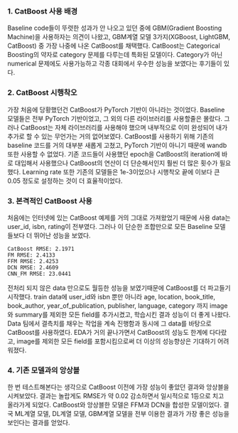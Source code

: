 ### 1. CatBoost 사용 배경
Baseline code들이 뚜렷한 성과가 안 나오고 있던 중에 GBM(Gradient Boosting Machine)을 사용하자는 의견이 나왔고, 
GBM계열 모델 3가지(XGBoost, LightGBM, CatBoost) 중 가장 나중에 나온 CatBoost를 채택했다.
CatBoost는 Categorical Boosting의 약자로 category 문제를 다루는데 특화된 모델이다. 
Category가 아닌 numerical 문제에도 사용가능하고 각종 대회에서 우수한 성능을 보였다는 후기들이 있다.

### 2. CatBoost 시행착오
가장 처음에 당황했던건 CatBoost가 PyTorch 기반이 아니라는 것이었다. Baseline 모델들은 전부 PyTorch 기반이었고, 그 외의 다른 라이브러리를 사용할줄은 몰랐다.
그러나 CatBoost는 자체 라이브러리를 사용해야 했으며 내부적으로 이미 완성되어 내가 추가로 할 수 있는 무언가는 거의 없어보였다. 
CatBoost를 사용하기 위해 기존의 baseline 코드를 거의 대부분 새롭게 고쳤고, PyTorch 기반이 아니기 때문에 wandb 또한 사용할 수 없었다. 
기존 코드들이 사용했던 epoch을 CatBoost의 iteration에 바로 대입해서 사용했으나 CatBoost의 연산이 더 단순해서인지 훨씬 더 많은 횟수가 필요했다. 
Learning rate 또한 기존의 모델들은 1e-3이었으나 시행착오 끝에 이보다 큰 0.05 정도로 설정하는 것이 더 효율적이었다.

### 3. 본격적인 CatBoost 사용
처음에는 인터넷에 있는 CatBoost 예제를 거의 그대로 가져왔었기 때문에 사용 data는 user_id, isbn, rating이 전부였다. 
그러나 이 단순한 조합만으로 모든 Baseline 모델들보다 더 뛰어난 성능을 보였다.

    CatBoost RMSE: 2.1971
    FM RMSE: 2.4133
    FFM RMSE: 2.4253
    DCN RMSE: 2.4609
    CNN_FM RMSE: 23.0441

전처리 되지 않은 data 만으로도 월등한 성능을 보였기때문에 CatBoost를 더 파고들기 시작했다. 
train data에 user_id와 isbn 뿐만 아니라 age, location, book_title, book_author, year_of_publication, publisher, language, category 까지 image와 summary를 제외한
모든 field를 추가시켰고, 학습시킨 결과 성능이 더 좋게 나왔다.
Data 팀에서 결측치를 채우는 작업을 계속 진행함과 동시에 그 data를 바탕으로 CatBoost를 사용하였다. 
EDA가 거의 끝나가면서 CatBoost의 성능도 한계에 다다랐고, image를 제외한 모든 field를 포함시킴으로써 더 이상의 성능향상은 기대하기 어려워졌다.

### 4. 기존 모델과의 앙상블
한 번 테스트해본다는 생각으로 CatBoost 이전에 가장 성능이 좋았던 결과와 앙상블을 시켜보았다.
결과는 놀랍게도 RMSE가 약 0.02 감소하면서 일시적으로 1등으로 치고 올라가게 되었다. 
CatBoost와 앙상블한 모델은 FFM과 DCN을 합성한 모델이었다. 
결국 ML계열 모델, DL계열 모델, GBM계열 모델을 전부 이용한 결과가 가장 좋은 성능을 보인다는 결과를 얻었다.
